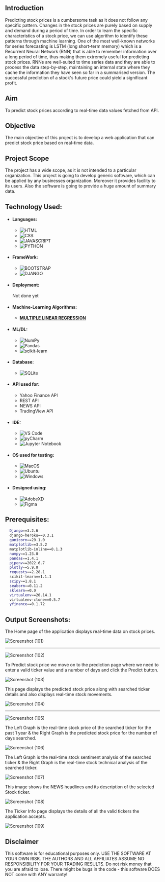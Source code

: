[//]: # (Hello welcome to my project 
  This project is already uploaded to my GitHub Account where I have deployed this project
  You can find the project here:
)


## Introduction
<p>
  Predicting stock prices is a cumbersome task as it does not follow any specific pattern. Changes in the stock prices are purely based on supply and demand during a period of time. In order to learn the specific characteristics of a stock price, we can use algorithm to identify these patterns through machine learning. One of the most well-known networks for series forecasting is LSTM (long short-term memory) which is a Recurrent Neural Network (RNN) that is able to remember information over a long period of time, thus making them extremely useful for predicting stock prices. RNNs are well-suited to time series data and they are able to process the data step-by-step, maintaining an internal state where they cache the information they have seen so far in a summarised version. The successful prediction of a stock's future price could yield a significant profit.
</p>

## Aim
<p> 
  To predict stock prices according to real-time data values fetched from API.
</p>

## Objective
<p>
  The main objective of this project is to develop a web application that can predict stock price based on real-time data.  
</p>

## Project Scope
<p>
  The project has a wide scope, as it is not intended to a particular organization. This project is going to develop generic software, which can be applied by any businesses organization. Moreover it provides facility to its users. Also the software is going to provide a huge amount of summary data. 
</p>
  
## Technology Used:
- #### Languages:
  - ![HTML](https://img.shields.io/badge/HTML5-E34F26?style=for-the-badge&logo=html5&logoColor=white)
  - ![CSS](https://img.shields.io/badge/CSS3-1572B6?style=for-the-badge&logo=css3&logoColor=white)
  - ![JAVASCRIPT](https://img.shields.io/badge/JavaScript-323330?style=for-the-badge&logo=javascript&logoColor=F7DF1E)
  - ![PYTHON](https://img.shields.io/badge/Python-FFD43B?style=for-the-badge&logo=python&logoColor=darkgreen)
- #### FrameWork:
  - ![BOOTSTRAP](https://img.shields.io/badge/Bootstrap-563D7C?style=for-the-badge&logo=bootstrap&logoColor=white)
  - ![DJANGO](https://img.shields.io/badge/Django-092E20?style=for-the-badge&logo=django&logoColor=green)

- #### Deployment:
  Not done yet 
- #### Machine-Learning Algorithms:
  - <a href="https://en.wikipedia.org/wiki/Linear_regression">**MULTIPLE LINEAR REGRESSION**</a>

- #### ML/DL:
  - ![NumPy](https://img.shields.io/badge/numpy-%23013243.svg?style=for-the-badge&logo=numpy&logoColor=white)
  - ![Pandas](https://img.shields.io/badge/pandas-%23150458.svg?style=for-the-badge&logo=pandas&logoColor=white)
  - ![scikit-learn](https://img.shields.io/badge/scikit--learn-%23F7931E.svg?style=for-the-badge&logo=scikit-learn&logoColor=white)
- #### Database:
  - ![SQLite](https://img.shields.io/badge/SQLite-07405E?style=for-the-badge&logo=sqlite&logoColor=white)
- #### API used for:
  - Yahoo Finance API 
  - REST API
  - NEWS API
  - TradingView API
- #### IDE:
  - ![VS Code](https://img.shields.io/badge/Visual_Studio_Code-0078D4?style=for-the-badge&logo=visual%20studio%20code&logoColor=white)
  - ![pyCharm](https://img.shields.io/badge/PyCharm-000000.svg?&style=for-the-badge&logo=PyCharm&logoColor=white)
  - ![Jupyter Notebook](https://img.shields.io/badge/Jupyter-F37626.svg?&style=for-the-badge&logo=Jupyter&logoColor=white)
- #### OS used for testing:
  - ![MacOS](https://img.shields.io/badge/mac%20os-000000?style=for-the-badge&logo=apple&logoColor=white)
  - ![Ubuntu](https://img.shields.io/badge/Ubuntu-E95420?style=for-the-badge&logo=ubuntu&logoColor=white)
  - ![Windows](https://img.shields.io/badge/Windows-0078D6?style=for-the-badge&logo=windows&logoColor=white)

- #### Designed using:
  - ![AdobeXD](https://img.shields.io/badge/Adobe%20XD-470137?style=for-the-badge&logo=Adobe%20XD&logoColor=#FF61F6)
  - ![Figma](https://img.shields.io/badge/Figma-F24E1E?style=for-the-badge&logo=figma&logoColor=white)

## Prerequisites:
```bash
  Django==3.2.6
  django-heroku==0.3.1
  gunicorn==20.1.0
  matplotlib==3.5.2
  matplotlib-inline==0.1.3
  numpy==1.23.0
  pandas==1.4.1
  pipenv==2022.6.7
  plotly==5.9.0
  requests==2.28.1
  scikit-learn==1.1.1
  scipy==1.8.1
  seaborn==0.11.2
  sklearn==0.0
  virtualenv==20.14.1
  virtualenv-clone==0.5.7
  yfinance==0.1.72
```
## Output Screenshots:
The Home page of the application displays real-time data on stock prices.

![Screenshot (101)](https://github.com/sarransulaim/Stock-Price-Prediction-with-Sentiment-and-Technical-Analysis/assets/82736275/09780db1-953c-44b4-bac9-961bc6f8c735)

------------------------------------------------------------------------------------------------------------------------------------------------------------------

![Screenshot (102)](https://github.com/sarransulaim/Stock-Price-Prediction-with-Sentiment-and-Technical-Analysis/assets/82736275/c26db382-1125-4b54-9415-9ca4056a8eb2)


To Predict stock price we move on to the prediction page where we need to enter a valid ticker value and a number of days and click the Predict button.

![Screenshot (103)](https://github.com/sarransulaim/Stock-Price-Prediction-with-Sentiment-and-Technical-Analysis/assets/82736275/91053ebe-b60a-4b14-9c3d-10714953840b)


This page displays the predicted stock price along with searched ticker details and also displays real-time stock movements.

![Screenshot (104)](https://github.com/sarransulaim/Stock-Price-Prediction-with-Sentiment-and-Technical-Analysis/assets/82736275/635d6573-d4eb-4cb6-bd93-87a6ddaa0662)

------------------------------------------------------------------------------------------------------------------------------------------------------------------

![Screenshot (105)](https://github.com/sarransulaim/Stock-Price-Prediction-with-Sentiment-and-Technical-Analysis/assets/82736275/732f0cc3-51f5-44de-b07b-056584f7106b)


The Left Graph is the real-time stock price of the searched ticker for the past 1 year & the Right Graph is the predicted stock price for the number of days searched.

![Screenshot (106)](https://github.com/sarransulaim/Stock-Price-Prediction-with-Sentiment-and-Technical-Analysis/assets/82736275/bab2bbb2-ac18-42e8-beb1-d9929e4fb2f6)


The Left Graph is the real-time stock sentiment analysis of the searched ticker & the Right Graph is the real-time stock technical analysis of the searched ticker.

![Screenshot (107)](https://github.com/sarransulaim/Stock-Price-Prediction-with-Sentiment-and-Technical-Analysis/assets/82736275/c0ac22cc-4e6a-4b4d-b11c-73775ae2f76a)


This image shows the NEWS headlines and its description of the selected Stock ticker.

![Screenshot (108)](https://github.com/sarransulaim/Stock-Price-Prediction-with-Sentiment-and-Technical-Analysis/assets/82736275/62d1675b-ff9d-488e-839f-283d41ce37bb)


The Ticker Info page displays the details of all the valid tickers the application accepts.

![Screenshot (109)](https://github.com/sarransulaim/Stock-Price-Prediction-with-Sentiment-and-Technical-Analysis/assets/82736275/a462add4-39ae-4789-8d56-db27acadd2f5)





## Disclaimer
<p>
This software is for educational purposes only. USE THE SOFTWARE AT YOUR OWN RISK. THE AUTHORS AND ALL AFFILIATES ASSUME NO RESPONSIBILITY FOR YOUR TRADING RESULTS. Do not risk money that you are afraid to lose. There might be bugs in the code - this software DOES NOT come with ANY warranty!
</p>
